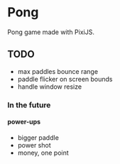 # Pong

Pong game made with PixiJS.

## TODO

- max paddles bounce range
- paddle flicker on screen bounds
- handle window resize

### In the future

#### power-ups
- bigger paddle
- power shot
- money, one point
